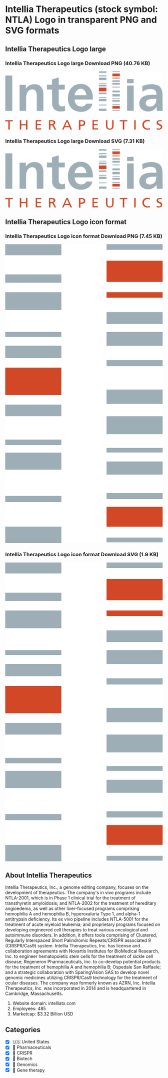 # Intellia Therapeutics (stock symbol: NTLA) Logo in transparent PNG and SVG formats

## Intellia Therapeutics Logo large

### Intellia Therapeutics Logo large Download PNG (40.76 KB)

![Intellia Therapeutics Logo large Download PNG (40.76 KB)](/img/orig/NTLA_BIG-87771fc0.png)

### Intellia Therapeutics Logo large Download SVG (7.31 KB)

![Intellia Therapeutics Logo large Download SVG (7.31 KB)](/img/orig/NTLA_BIG-8ddf7be0.svg)

## Intellia Therapeutics Logo icon format

### Intellia Therapeutics Logo icon format Download PNG (7.45 KB)

![Intellia Therapeutics Logo icon format Download PNG (7.45 KB)](/img/orig/NTLA-8e5b5c73.png)

### Intellia Therapeutics Logo icon format Download SVG (1.9 KB)

![Intellia Therapeutics Logo icon format Download SVG (1.9 KB)](/img/orig/NTLA-8b5eb279.svg)

## About Intellia Therapeutics

Intellia Therapeutics, Inc., a genome editing company, focuses on the development of therapeutics. The company's in vivo programs include NTLA-2001, which is in Phase 1 clinical trial for the treatment of transthyretin amyloidosis; and NTLA-2002 for the treatment of hereditary angioedema, as well as other liver-focused programs comprising hemophilia A and hemophilia B, hyperoxaluria Type 1, and alpha-1 antitrypsin deficiency. Its ex vivo pipeline includes NTLA-5001 for the treatment of acute myeloid leukemia; and proprietary programs focused on developing engineered cell therapies to treat various oncological and autoimmune disorders. In addition, it offers tools comprising of Clustered, Regularly Interspaced Short Palindromic Repeats/CRISPR associated 9 (CRISPR/Cas9) system. Intellia Therapeutics, Inc. has license and collaboration agreements with Novartis Institutes for BioMedical Research, Inc. to engineer hematopoietic stem cells for the treatment of sickle cell disease; Regeneron Pharmaceuticals, Inc. to co-develop potential products for the treatment of hemophilia A and hemophilia B; Ospedale San Raffaele; and a strategic collaboration with SparingVision SAS to develop novel genomic medicines utilizing CRISPR/Cas9 technology for the treatment of ocular diseases. The company was formerly known as AZRN, Inc. Intellia Therapeutics, Inc. was incorporated in 2014 and is headquartered in Cambridge, Massachusetts.

1. Website domain: intelliatx.com
2. Employees: 485
3. Marketcap: $3.32 Billion USD


## Categories
- [x] 🇺🇸 United States
- [x] 💊 Pharmaceuticals
- [x] 🧬 CRISPR
- [x] 🧬 Biotech
- [x] 🧬 Genomics
- [x] 🧬 Gene therapy
